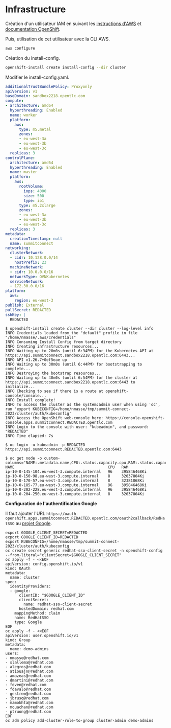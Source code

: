 # Infrastructure

Création d'un utilisateur IAM en suivant les [instructions d'AWS](https://docs.aws.amazon.com/IAM/latest/UserGuide/id_users_create.html) et [documentation OpenShift](https://docs.openshift.com/container-platform/4.13/installing/installing_aws/installing-aws-account.html#installation-aws-iam-user_installing-aws-account).

Puis, utilisation de cet utilisateur avec la CLI AWS.

```sh
aws configure
```

Création du install-config.

```sh
openshift-install create install-config --dir cluster
```

Modifier le install-config.yaml.

```yaml
additionalTrustBundlePolicy: Proxyonly
apiVersion: v1
baseDomain: sandbox2218.opentlc.com
compute:
- architecture: amd64
  hyperthreading: Enabled
  name: worker
  platform:
    aws:
      type: m5.metal
      zones:
      - eu-west-3a
      - eu-west-3b
      - eu-west-3c
  replicas: 3
controlPlane:
  architecture: amd64
  hyperthreading: Enabled
  name: master
  platform:
    aws:
      rootVolume:
        iops: 4000
        size: 500
        type: io1 
      type: m5.2xlarge
      zones:
      - eu-west-3a
      - eu-west-3b
      - eu-west-3c
  replicas: 3
metadata:
  creationTimestamp: null
  name: summitconnect
networking:
  clusterNetwork:
  - cidr: 10.128.0.0/14
    hostPrefix: 23
  machineNetwork:
  - cidr: 10.0.0.0/16
  networkType: OVNKubernetes
  serviceNetwork:
  - 172.30.0.0/16
platform:
  aws:
    region: eu-west-3
publish: External
pullSecret: REDACTED
sshKey: |
  REDACTED
```

```
$ openshift-install create cluster --dir cluster --log-level info
INFO Credentials loaded from the "default" profile in file "/home/nmasse/.aws/credentials"
INFO Consuming Install Config from target directory
INFO Creating infrastructure resources...
INFO Waiting up to 20m0s (until 6:34PM) for the Kubernetes API at https://api.summitconnect.sandbox2218.opentlc.com:6443... 
INFO API v1.26.7+0ef5eae up                       
INFO Waiting up to 30m0s (until 6:44PM) for bootstrapping to complete... 
INFO Destroying the bootstrap resources...        
INFO Waiting up to 40m0s (until 6:54PM) for the cluster at https://api.summitconnect.sandbox2218.opentlc.com:6443 to initialize... 
INFO Checking to see if there is a route at openshift-console/console... 
INFO Install complete!                            
INFO To access the cluster as the system:admin user when using 'oc', run 'export KUBECONFIG=/home/nmasse/tmp/summit-connect-2023/cluster/auth/kubeconfig' 
INFO Access the OpenShift web-console here: https://console-openshift-console.apps.summitconnect.REDACTED.opentlc.com 
INFO Login to the console with user: "kubeadmin", and password: "REDACTED" 
INFO Time elapsed: 7s                             

$ oc login -u kubeadmin -p REDACTED https://api.summitconnect.REDACTED.opentlc.com:6443

$ oc get node -o custom-columns="NAME:.metadata.name,CPU:.status.capacity.cpu,RAM:.status.capacity.memory" 
NAME                                         CPU   RAM
ip-10-0-145-104.eu-west-3.compute.internal   96    395846468Ki
ip-10-0-150-98.eu-west-3.compute.internal    8     32037804Ki
ip-10-0-170-57.eu-west-3.compute.internal    8     32381868Ki
ip-10-0-185-77.eu-west-3.compute.internal    96    395846468Ki
ip-10-0-202-228.eu-west-3.compute.internal   96    395846468Ki
ip-10-0-204-250.eu-west-3.compute.internal   8     32037804Ki
```

**Configuration de l'authentification Google**

Il faut ajouter l'URL `https://oauth-openshift.apps.summitconnect.REDACTED.opentlc.com/oauth2callback/RedHatSSO` au [projet Google](https://console.cloud.google.com/apis/credentials).

```
export GOOGLE_CLIENT_SECRET=REDACTED
export GOOGLE_CLIENT_ID=REDACTED
export KUBECONFIG=/home/nmasse/tmp/summit-connect-2023/cluster/auth/kubeconfig
oc create secret generic redhat-sso-client-secret -n openshift-config --from-literal="clientSecret=$GOOGLE_CLIENT_SECRET"
oc apply -f - <<EOF
apiVersion: config.openshift.io/v1
kind: OAuth
metadata:
  name: cluster
spec:
  identityProviders:
  - google:
      clientID: "$GOOGLE_CLIENT_ID"
      clientSecret:
        name: redhat-sso-client-secret
      hostedDomain: redhat.com
    mappingMethod: claim
    name: RedHatSSO
    type: Google
EOF
oc apply -f - <<EOF
apiVersion: user.openshift.io/v1
kind: Group
metadata:
  name: demo-admins
users:
- nmasse@redhat.com
- slallema@redhat.com
- alegros@redhat.com
- atiouajn@redhat.com
- amazeas@redhat.com
- dmartini@redhat.com
- feven@redhat.com
- fdavalo@redhat.com
- gestrem@redhat.com
- jbrusq@redhat.com
- mamokhta@redhat.com
- mouachan@redhat.com
- ptruong@redhat.com
EOF
oc adm policy add-cluster-role-to-group cluster-admin demo-admins
```
